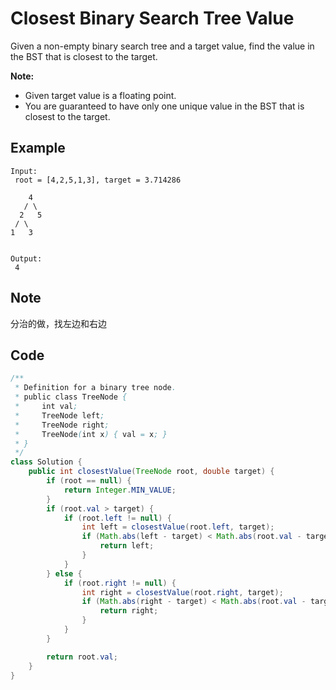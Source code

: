 # Closest Binary Search Tree Value

Given a non-empty binary search tree and a target value, find the value in the BST that is closest to the target.

**Note:**

* Given target value is a floating point.
* You are guaranteed to have only one unique value in the BST that is closest to the target.

## **Example**

```
Input:
 root = [4,2,5,1,3], target = 3.714286

    4
   / \
  2   5
 / \
1   3


Output:
 4
```

## Note

分治的做，找左边和右边

## Code

```java
/**
 * Definition for a binary tree node.
 * public class TreeNode {
 *     int val;
 *     TreeNode left;
 *     TreeNode right;
 *     TreeNode(int x) { val = x; }
 * }
 */
class Solution {
    public int closestValue(TreeNode root, double target) {
        if (root == null) {
            return Integer.MIN_VALUE;
        }
        if (root.val > target) {
            if (root.left != null) {
                int left = closestValue(root.left, target);
                if (Math.abs(left - target) < Math.abs(root.val - target)) {
                    return left;
                }
            }
        } else {
            if (root.right != null) {
                int right = closestValue(root.right, target);
                if (Math.abs(right - target) < Math.abs(root.val - target)) {
                    return right;
                }
            }
        }

        return root.val;
    }
}
```
